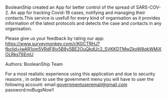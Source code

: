 BooleanShip created an App for better control of  the spread of SARS-COV-2.
An app for tracking Covid-19 cases, notifying and managing their contacts.This service is usefull for every kind of organisation as it provides information of the latest protocols and detects the case and contacts in any organisation.

Please give us your feedback by rating our app:
https://www.surveymonkey.com/r/KGCTRHJ?fbclid=IwAR1om5VRdF8iv5B8y5BE2OuQkdUc2_SVKKDTMwZkoW8qkWMiXOLRksT6EmU


Authors: BooleanShip Team

For a most realistic experience using this application and due to security reasons , in order to use the government menu you will have to user the following account:
email:governmentuseremail@gmail.com
password:noBugsNow1
